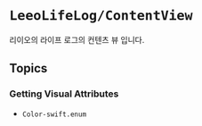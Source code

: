 # ``LeeoLifeLog/ContentView``

리이오의 라이프 로그의 컨텐츠 뷰 입니다.

## Topics

### Getting Visual Attributes
- ``Color-swift.enum``
